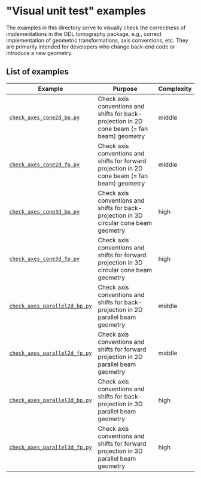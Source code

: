 # "Visual unit test" examples

The examples in this directory serve to visually check the correctness of implementations in the ODL tomography package, e.g., correct implementation of geometric transformations, axis conventions, etc.
They are primarily intended for developers who change back-end code or introduce a new geometry.

## List of examples

Example | Purpose | Complexity
------- | ------- | ----------
[`check_axes_cone2d_bp.py`](https://github.com/odlgroup/odl/blob/master/examples/tomo/checks/check_axes_cone2d_bp.py) | Check axis conventions and shifts for back-projection in 2D cone beam (= fan beam) geometry | middle
[`check_axes_cone2d_fp.py`](https://github.com/odlgroup/odl/blob/master/examples/tomo/checks/check_axes_cone2d_fp.py) | Check axis conventions and shifts for forward projection in 2D cone beam (= fan beam) geometry | middle
[`check_axes_cone3d_bp.py`](https://github.com/odlgroup/odl/blob/master/examples/tomo/checks/check_axes_cone3d_bp.py) | Check axis conventions and shifts for back-projection in 3D circular cone beam geometry | high
[`check_axes_cone3d_fp.py`](https://github.com/odlgroup/odl/blob/master/examples/tomo/checks/check_axes_cone3d_fp.py) | Check axis conventions and shifts for forward projection in 3D circular cone beam geometry | high
[`check_axes_parallel2d_bp.py`](https://github.com/odlgroup/odl/blob/master/examples/tomo/checks/check_axes_parallel2d_bp.py) | Check axis conventions and shifts for back-projection in 2D parallel beam geometry | middle
[`check_axes_parallel2d_fp.py`](https://github.com/odlgroup/odl/blob/master/examples/tomo/checks/check_axes_parallel2d_fp.py) | Check axis conventions and shifts for forward projection in 2D parallel beam geometry | middle
[`check_axes_parallel3d_bp.py`](https://github.com/odlgroup/odl/blob/master/examples/tomo/checks/check_axes_parallel3d_bp.py) | Check axis conventions and shifts for back-projection in 3D parallel beam geometry | high
[`check_axes_parallel3d_fp.py`](https://github.com/odlgroup/odl/blob/master/examples/tomo/checks/check_axes_parallel3d_fp.py) | Check axis conventions and shifts for forward projection in 3D parallel beam geometry | high
